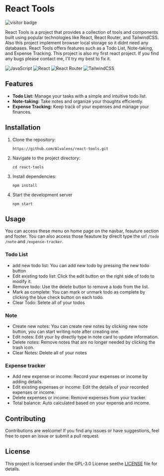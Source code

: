 
# React Tools

![visitor badge](https://visitor-badge.laobi.icu/badge?page_id=aleph-discord-bot.visitor-badge)

React Tools is a project that provides a collection of tools and components built using popular technologies like React, React Router, and TailwindCSS. Also this project implement browser local storage so it didnt need any databases. React Tools offers features such as a Todo List, Note-taking, and Expense Tracking. This project is also my first react project. If you find any bugs please contact me, I'll try my best to fix it.

![JavaScript](https://img.shields.io/badge/javascript-%23323330.svg?style=for-the-badge&logo=javascript&logoColor=%23F7DF1E) ![React](https://img.shields.io/badge/react-%2320232a.svg?style=for-the-badge&logo=react&logoColor=%2361DAFB) ![React Router](https://img.shields.io/badge/React_Router-CA4245?style=for-the-badge&logo=react-router&logoColor=white) ![TailwindCSS](https://img.shields.io/badge/tailwindcss-%2338B2AC.svg?style=for-the-badge&logo=tailwind-css&logoColor=white)

## Features

* **Todo List:** Manage your tasks with a simple and intuitive todo list.
* **Note-taking:** Take notes and organize your thoughts efficiently.
* **Expense Tracking:** Keep track of your expenses and manage your finances.

## Installation

1. Clone the repository:

   ```git
   https://github.com/Alvalens/react-tools.git
   ```
2. Navigate to the project directory:

   ```shell
   cd react-tools
   ```
3. Install dependencies:

   ```
   npm install
   ```
4. Start the development server

   ```shell
   npm start
   ```

## Usage

You can access these menu on home page on the navbar, feauture section and footer. You can also access those feauture by direclt type the url `/todo` `/note` and `/expense-tracker`.

### Todo List

* add new todo list: You can add new todo by pressing the new todo button
* Edit existing todo list: Click the edit button on the right side of todo to modify it.
* Remove todo: Use the delete button to remove a todo from the list.
* Mark as complete: You can mark or unmark todo as complete by clicking the blue check button on each todo.
* Clear Todo: Selete all of your todos

### Note

* Create new notes: You can create new notes by clicking new note button, you can start writing note after creating one.
* Edit notes: Edit your by directly type in note card to update information.
* Delete notes: Remove notes that are no longer needed by clicking the trash icon.
* Clear Notes: Delete all of your notes

### Expense tracker

* Add new expense or income: Record your expenses or income by adding details.
* Edit existing expenses or income: Edit the details of your recorded expenses or income.
* Delete expenses or income: Remove expenses from your tracker.
* Total balance: Auto calculated based on your expense and income.

## Contributing

Contributions are welcome! If you find any issues or have suggestions, feel free to open an issue or submit a pull request.

## License

This project is licensed under the GPL-3.0 License seethe [LICENSE](LICENSE) file for details.
